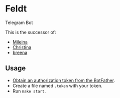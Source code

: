 # Feldt

Telegram Bot

This is the successor of:
* [Mileina](https://github.com/MiLk/Mileina)
* [Christina](https://github.com/MiLk/Christina)
* [breena](https://github.com/edausq/breena)


## Usage

* [Obtain an authorization token from the BotFather](https://core.telegram.org/bots#6-botfather).
* Create a file named `.token` with your token.
* Run `make start`.
